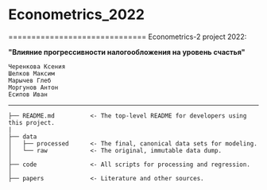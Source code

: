 # Econometrics_2022
==============================
    Econometrics-2 project 2022: 

**"Влияние прогрессивности налогообложения на уровень счастья"**

    Черенкова Ксения
    Шелков Максим
    Марычев Глеб
    Моргунов Антон
    Есипов Иван

------------------------------

    ├── README.md          <- The top-level README for developers using this project.
    |
    ├── data
    │   ├── processed      <- The final, canonical data sets for modeling.
    │   └── raw            <- The original, immutable data dump.
    │
    ├── code               <- All scripts for processing and regression.
    │
    ├── papers             <- Literature and other sources.
